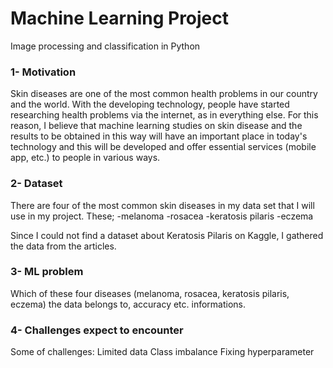 # Machine Learning Project
Image processing and classification in Python

### 1- Motivation

Skin diseases are one of the most common health problems in our country and the world. With the developing technology, people have started researching health problems via the internet, as in everything else. For this reason, I believe that machine learning studies on skin disease and the results to be obtained in this way will have an important place in today's technology and this will be developed and offer essential services (mobile app, etc.) to people in various ways.

### 2- Dataset

There are four of the most common skin diseases in my data set that I will use in my project. These;
-melanoma
-rosacea
-keratosis pilaris
-eczema

Since I could not find a dataset about Keratosis Pilaris on Kaggle, I gathered the data from the articles.

### 3- ML problem

Which of these four diseases (melanoma, rosacea, keratosis pilaris, eczema) the data belongs to, accuracy etc. informations.

### 4- Challenges expect to encounter

Some of challenges:
Limited data
Class imbalance
Fixing hyperparameter 

